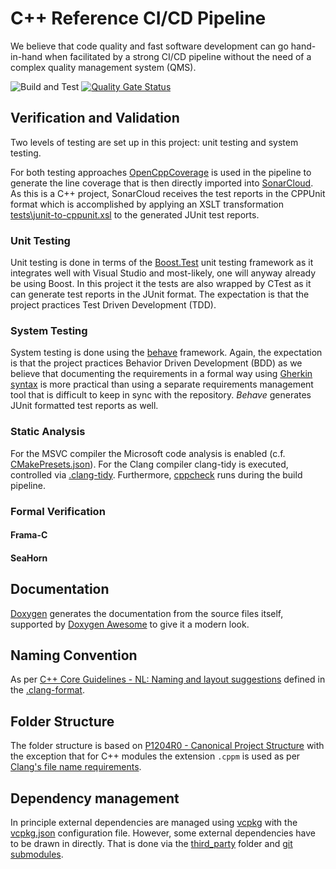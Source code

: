 # C++ Reference CI/CD Pipeline

We believe that code quality and fast software development can go hand-in-hand
when facilitated by a strong CI/CD pipeline without the need of a complex
quality management system (QMS).

![Build and Test](https://github.com/patschkowski/cpp-reference-cicd-pipeline/actions/workflows/build-and-test.yml/badge.svg)
[![Quality Gate Status](https://sonarcloud.io/api/project_badges/measure?project=Patschkowski_cpp-reference-cicd-pipeline&metric=alert_status)](https://sonarcloud.io/summary/new_code?id=Patschkowski_cpp-reference-cicd-pipeline)

## Verification and Validation

Two levels of testing are set up in this project: unit testing and system
testing.

For both testing approaches
[OpenCppCoverage](https://github.com/OpenCppCoverage/OpenCppCoverage) is
used in the pipeline to generate the line coverage that is then directly
imported into [SonarCloud](https://www.sonarsource.com/products/sonarcloud/).
As this is a C++ project, SonarCloud receives the test reports in the
CPPUnit format which is accomplished by applying an XSLT transformation
[tests\junit-to-cppunit.xsl](tests\junit-to-cppunit.xsl) to the generated
JUnit test reports.

### Unit Testing

Unit testing is done in terms of the
[Boost.Test](https://www.boost.org/doc/libs/1_87_0/libs/test/doc/html/index.html)
unit testing framework as it integrates well with Visual Studio and
most-likely, one will anyway already be using Boost. In this project it the
tests are also wrapped by CTest as it can generate test reports in the JUnit
format. The expectation is that the project practices Test Driven Development
(TDD).

### System Testing

System testing is done using the
[behave](https://behave.readthedocs.io/en/stable/index.html) framework. Again,
the expectation is that the project practices Behavior Driven Development
(BDD) as we believe that documenting the requirements in a formal way using
[Gherkin syntax](https://behave.readthedocs.io/en/stable/gherkin.html#gherkin-feature-testing-language)
is more practical than using a separate requirements management tool that is
difficult to keep in sync with the repository. _Behave_ generates JUnit
formatted test reports as well.

### Static Analysis

For the MSVC compiler the Microsoft code analysis is enabled (c.f.
[CMakePresets.json](CMakePresets.json)). For the Clang compiler clang-tidy is
executed, controlled via [.clang-tidy](.clang-tidy). Furthermore,
[cppcheck](http://cppcheck.net/) runs during the build pipeline.

### Formal Verification

#### Frama-C

#### SeaHorn

## Documentation

[Doxygen](https://www.doxygen.nl/index.html) generates the documentation from
the source files itself, supported by
[Doxygen Awesome](https://jothepro.github.io/doxygen-awesome-css/) to give it
a modern look.

## Naming Convention

As per
[C++ Core Guidelines - NL: Naming and layout suggestions](https://isocpp.github.io/CppCoreGuidelines/CppCoreGuidelines#S-naming)
defined in the [.clang-format](.clang-format).

## Folder Structure

The folder structure is based on
[P1204R0 - Canonical Project Structure](https://www.open-std.org/jtc1/sc22/wg21/docs/papers/2018/p1204r0.html)
with the exception that for C++ modules the extension `.cppm` is used as per
[Clang's file name requirements](https://releases.llvm.org/20.1.0/tools/clang/docs/StandardCPlusPlusModules.html#file-name-requirements).

## Dependency management

In principle external dependencies are managed using
[vcpkg](https://vcpkg.io/) with the [vcpkg.json](vcpkg.json) configuration
file. However, some external dependencies have to be drawn in directly. That
is done via the [third_party](third_party) folder and
[git submodules](https://git-scm.com/book/en/v2/Git-Tools-Submodules).
